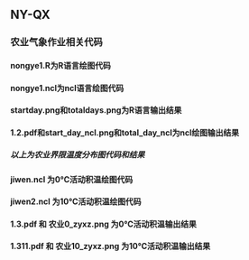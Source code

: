 ## NY-QX
### 农业气象作业相关代码
#### nongye1.R为R语言绘图代码
#### nongye1.ncl为ncl语言绘图代码
#### startday.png和totaldays.png为R语言输出结果
#### 1.2.pdf和start_day_ncl.png和total_day_ncl为ncl绘图输出结果
##### 以上为农业界限温度分布图代码和结果
#### jiwen.ncl 为0℃活动积温绘图代码
#### jiwen2.ncl 为10℃活动积温绘图代码
#### 1.3.pdf 和 农业0_zyxz.png 为0℃活动积温输出结果
#### 1.311.pdf 和 农业10_zyxz.png 为10℃活动积温输出结果
